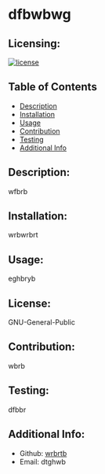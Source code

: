 # dfbwbwg
  ## Licensing:
  [![license](https://img.shields.io/badge/license-GNU-General-Public-blue)](https://shields.io)
  ## Table of Contents 
  - [Description](#description)
  - [Installation](#installation)
  - [Usage](#usage)
  - [Contribution](#contribution)
  - [Testing](#testing)
  - [Additional Info](#additional-info)
  ## Description:
  wfbrb
  ## Installation:
  wrbwrbrt
  ## Usage:
  eghbryb
  ## License:
  GNU-General-Public
  ## Contribution:
  wbrb
  ## Testing:
  dfbbr
  ## Additional Info:
  - Github: [wrbrtb](https://github.com/wrbrtb)
  - Email: dtghwb 